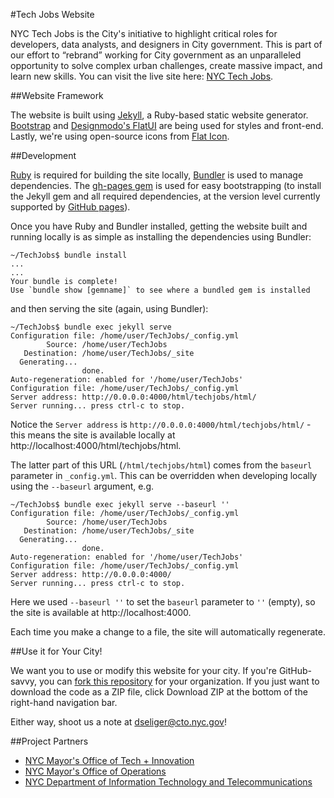 #Tech Jobs Website

NYC Tech Jobs is the City's initiative to highlight critical roles for developers, data analysts, and designers in City government. This is part of our effort to “rebrand” working for City government as an unparalleled opportunity to solve complex urban challenges, create massive impact, and learn new skills. You can visit the live site here: [NYC Tech Jobs](http://www.nyc.gov/techjobs).

##Website Framework

The website is built using [Jekyll](http://jekyllrb.com/), a Ruby-based static website generator. [Bootstrap](http://www.getbootstrap.com) and [Designmodo's FlatUI](http://designmodo.github.io/Flat-UI/) are being used for styles and front-end. Lastly, we're using open-source icons from [Flat Icon](http://www.flaticon.com).

##Development

[Ruby](https://www.ruby-lang.org/en/) is required for building the site locally, [Bundler](http://bundler.io/) is used to manage dependencies. The [gh-pages gem](https://github.com/github/pages-gem) is used for easy bootstrapping (to install the Jekyll gem and all required dependencies, at the version level currently supported by [GitHub pages](https://pages.github.com/)).

Once you have Ruby and Bundler installed, getting the website built and running locally is as simple as installing the dependencies using Bundler:

    ~/TechJobs$ bundle install
    ...
    ...
    Your bundle is complete!
    Use `bundle show [gemname]` to see where a bundled gem is installed

and then serving the site (again, using Bundler):

    ~/TechJobs$ bundle exec jekyll serve
    Configuration file: /home/user/TechJobs/_config.yml
            Source: /home/user/TechJobs
       Destination: /home/user/TechJobs/_site
      Generating...
                    done.
    Auto-regeneration: enabled for '/home/user/TechJobs'
    Configuration file: /home/user/TechJobs/_config.yml
    Server address: http://0.0.0.0:4000/html/techjobs/html/
    Server running... press ctrl-c to stop.

Notice the `Server address` is `http://0.0.0.0:4000/html/techjobs/html/` - this means the site is available locally at
http://localhost:4000/html/techjobs/html.

The latter part of this URL (`/html/techjobs/html`) comes from the `baseurl` parameter in `_config.yml`.
This can be overridden when developing locally using the `--baseurl` argument, e.g.

    ~/TechJobs$ bundle exec jekyll serve --baseurl ''
    Configuration file: /home/user/TechJobs/_config.yml
            Source: /home/user/TechJobs
       Destination: /home/user/TechJobs/_site
      Generating...
                    done.
    Auto-regeneration: enabled for '/home/user/TechJobs'
    Configuration file: /home/user/TechJobs/_config.yml
    Server address: http://0.0.0.0:4000/
    Server running... press ctrl-c to stop.

Here we used `--baseurl ''` to set the `baseurl` parameter to `''` (empty), so the site is available at http://localhost:4000.

Each time you make a change to a file, the site will automatically regenerate.

##Use it for Your City!

We want you to use or modify this website for your city. If you're GitHub-savvy, you can [fork this repository](https://help.github.com/articles/fork-a-repo/) for your organization. If you just want to download the code as a ZIP file, click Download ZIP at the bottom of the right-hand navigation bar.

Either way, shoot us a note at dseliger@cto.nyc.gov!

##Project Partners

* [NYC Mayor's Office of Tech + Innovation](http://www.nyc.gov/forward)
* [NYC Mayor's Office of Operations](http://www.nyc.gov/operations)
* [NYC Department of Information Technology and Telecommunications](http://www.nyc.gov/doitt)
